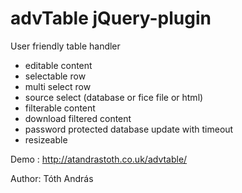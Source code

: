 advTable jQuery-plugin
==========================

User friendly table handler

- editable content
- selectable row
- multi select row
- source select (database or fice file or html)
- filterable content
- download filtered content
- password protected database update with timeout
- resizeable
 
Demo : http://atandrastoth.co.uk/advtable/

Author: Tóth András
